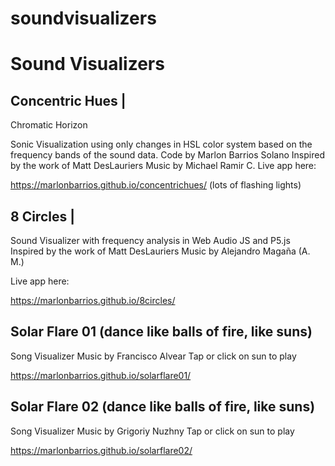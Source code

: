 # soundvisualizers

# Sound Visualizers

## Concentric Hues | 

Chromatic Horizon

Sonic Visualization using only changes in HSL color system based on the frequency bands of the sound data.
Code by Marlon Barrios Solano
Inspired by the work of Matt DesLauriers
Music by  Michael Ramir C.
Live app here:

https://marlonbarrios.github.io/concentrichues/
(lots of flashing lights)

## 8  Circles |

Sound Visualizer  with frequency analysis in Web Audio  JS and P5.js
Inspired by the work of Matt DesLauriers
Music by Alejandro Magaña (A. M.)

Live app here:

https://marlonbarrios.github.io/8circles/

## Solar Flare 01 (dance like balls of fire, like suns)
Song Visualizer
Music by Francisco Alvear
Tap or click on sun to play

https://marlonbarrios.github.io/solarflare01/


## Solar Flare 02 (dance like balls of fire, like suns)
Song Visualizer
Music by Grigoriy Nuzhny
Tap or click on sun to play

https://marlonbarrios.github.io/solarflare02/



